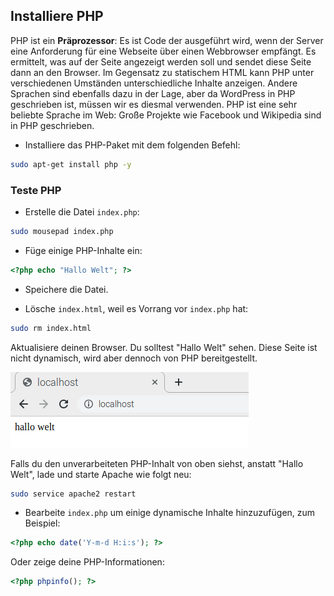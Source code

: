 ## Installiere PHP

PHP ist ein **Präprozessor**: Es ist Code der ausgeführt wird, wenn der Server eine Anforderung für eine Webseite über einen Webbrowser empfängt. Es ermittelt, was auf der Seite angezeigt werden soll und sendet diese Seite dann an den Browser. Im Gegensatz zu statischem HTML kann PHP unter verschiedenen Umständen unterschiedliche Inhalte anzeigen. Andere Sprachen sind ebenfalls dazu in der Lage, aber da WordPress in PHP geschrieben ist, müssen wir es diesmal verwenden. PHP ist eine sehr beliebte Sprache im Web: Große Projekte wie Facebook und Wikipedia sind in PHP geschrieben.

+ Installiere das PHP-Paket mit dem folgenden Befehl:

```bash
sudo apt-get install php -y
```

### Teste PHP

+ Erstelle die Datei `index.php`:

```bash
sudo mousepad index.php
```

+ Füge einige PHP-Inhalte ein:

```php
<?php echo "Hallo Welt"; ?>
```

+ Speichere die Datei.

+ Lösche `index.html`, weil es Vorrang vor `index.php` hat:

```bash
sudo rm index.html
```

Aktualisiere deinen Browser. Du solltest "Hallo Welt" sehen. Diese Seite ist nicht dynamisch, wird aber dennoch von PHP bereitgestellt.

![Hallo Welt](images/apache-hello-world.png)

Falls du den unverarbeiteten PHP-Inhalt von oben siehst, anstatt "Hallo Welt", lade und starte Apache wie folgt neu:

```bash
sudo service apache2 restart
```

+ Bearbeite `index.php` um einige dynamische Inhalte hinzuzufügen, zum Beispiel:

```php
<?php echo date('Y-m-d H:i:s'); ?>
```

Oder zeige deine PHP-Informationen:

```php
<?php phpinfo(); ?>
```
